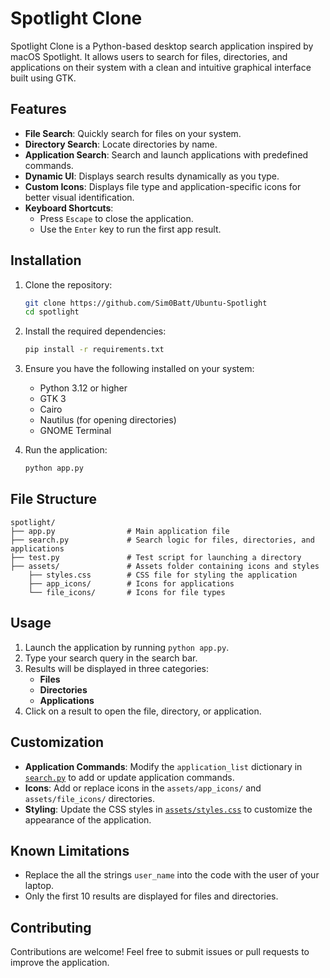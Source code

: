 # Spotlight Clone

Spotlight Clone is a Python-based desktop search application inspired by macOS Spotlight. It allows users to search for files, directories, and applications on their system with a clean and intuitive graphical interface built using GTK.

## Features

- **File Search**: Quickly search for files on your system.
- **Directory Search**: Locate directories by name.
- **Application Search**: Search and launch applications with predefined commands.
- **Dynamic UI**: Displays search results dynamically as you type.
- **Custom Icons**: Displays file type and application-specific icons for better visual identification.
- **Keyboard Shortcuts**: 
  - Press `Escape` to close the application.
  - Use the `Enter` key to run the first app result.

## Installation

1. Clone the repository:
   ```bash
   git clone https://github.com/Sim0Batt/Ubuntu-Spotlight
   cd spotlight
   ```

2. Install the required dependencies:
   ```bash
   pip install -r requirements.txt
   ```

3. Ensure you have the following installed on your system:
   - Python 3.12 or higher
   - GTK 3
   - Cairo
   - Nautilus (for opening directories)
   - GNOME Terminal

4. Run the application:
   ```bash
   python app.py
   ```

## File Structure

```
spotlight/
├── app.py                # Main application file
├── search.py             # Search logic for files, directories, and applications
├── test.py               # Test script for launching a directory
├── assets/               # Assets folder containing icons and styles
    ├── styles.css        # CSS file for styling the application
    ├── app_icons/        # Icons for applications
    └── file_icons/       # Icons for file types
```

## Usage

1. Launch the application by running `python app.py`.
2. Type your search query in the search bar.
3. Results will be displayed in three categories:
   - **Files**
   - **Directories**
   - **Applications**
4. Click on a result to open the file, directory, or application.

## Customization

- **Application Commands**: Modify the `application_list` dictionary in [`search.py`](search.py) to add or update application commands.
- **Icons**: Add or replace icons in the `assets/app_icons/` and `assets/file_icons/` directories.
- **Styling**: Update the CSS styles in [`assets/styles.css`](assets/styles.css) to customize the appearance of the application.

## Known Limitations

- Replace the all the strings `user_name` into the code with the user of your laptop.
- Only the first 10 results are displayed for files and directories.

## Contributing

Contributions are welcome! Feel free to submit issues or pull requests to improve the application.
